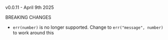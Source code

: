 v0.0.11 - April 9th 2025

BREAKING CHANGES

- `err(number)` is no longer supported. Change to `err("message", number)` to work around this